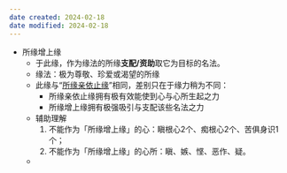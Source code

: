 ```yaml
---
date created: 2024-02-18
date modified: 2024-02-18
---
```

- 所缘增上缘
    - 于此缘，作为缘法的所缘**支配/资助**取它为目标的名法。
    - 缘法：极为尊敬、珍爱或渴望的所缘
    - 此缘与“[所缘亲依止缘](所缘亲依止缘.md)”相同，差别只在于缘力稍为不同：
        - 所缘亲依止缘拥有极有效能使到心与心所生起之力 
        - 所缘增上缘拥有极强吸引与支配该些名法之力 
    - 辅助理解
        1. 不能作为「所缘增上缘」的心：瞋根心2个、痴根心2个、苦俱身识1个；
        2. 不能作为「所缘增上缘」的心所：瞋、嫉、悭、恶作、疑。
    - 

